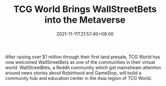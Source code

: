 ﻿---
title: "TCG World Brings WallStreetBets into the Metaverse"
date: 2021-11-11T21:57:40+08:00
lastmod: 2021-11-11T16:45:40+08:00
draft: false
authors: ["Kendall"]
description: "After raising over $1 million through their first land presale, TCG World has now welcomed WallStreetBets as one of the communities in their virtual world. WallStreetBets, a Reddit community which got mainstream attention around news stories about Robinhood and GameStop, will build a community hub and education center in the Asia region of TCG World."
featuredImage: "tcg-world-brings-wallstreetbets-into-the-metaverse.png"
tags: ["Virtual World","Play to Earn"]
categories: ["news"]
news: ["Virtual World"]
weight: 
lightgallery: true
pinned: false
recommend: false
recommend1: false
---

After raising over $1 million through their first land presale, TCG World has now welcomed WallStreetBets as one of the communities in their virtual world. WallStreetBets, a Reddit community which got mainstream attention around news stories about Robinhood and GameStop, will build a community hub and education center in the Asia region of TCG World.

<!--more-->

